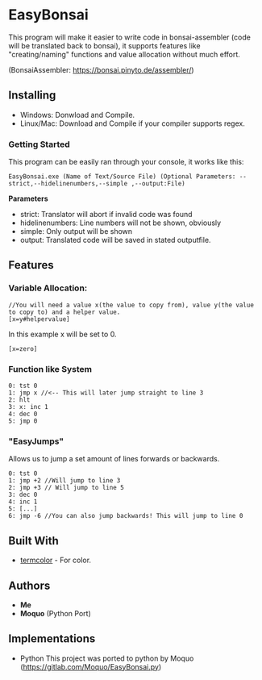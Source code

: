 # EasyBonsai

This program will make it easier to write code in bonsai-assembler (code will be translated back to bonsai), it supports features like "creating/naming" functions and value allocation without much effort.

(BonsaiAssembler: https://bonsai.pinyto.de/assembler/)

## Installing

* Windows:
  Donwload and Compile.
* Linux/Mac:
  Download and Compile if your compiler supports regex.

### Getting Started

This program can be easily ran through your console, it works like this:

```
EasyBonsai.exe (Name of Text/Source File) (Optional Parameters: --strict,--hidelinenumbers,--simple ,--output:File)
```

**Parameters**

* strict:
Translator will abort if invalid code was found
* hidelinenumbers:
Line numbers will not be shown, obviously
* simple:
Only output will be shown
* output:
Translated code will be saved in stated outputfile.

## Features

### Variable Allocation:
```
//You will need a value x(the value to copy from), value y(the value to copy to) and a helper value.
[x=y#helpervalue]
```
In this example x will be set to 0.
```
[x=zero]
```

### Function like System
```
0: tst 0
1: jmp x //<-- This will later jump straight to line 3
2: hlt
3: x: inc 1
4: dec 0
5: jmp 0
```
### "EasyJumps"
Allows us to jump a set amount of lines forwards or backwards.
```
0: tst 0
1: jmp +2 //Will jump to line 3
2: jmp +3 // Will jump to line 5
3: dec 0
4: inc 1
5: [...]
6: jmp -6 //You can also jump backwards! This will jump to line 0
```


## Built With

* [termcolor](https://github.com/ikalnytskyi/termcolor) - For color.

## Authors

* **Me** 
* **Moquo** (Python Port)

## Implementations

* Python
This project was ported to python by Moquo (https://gitlab.com/Moquo/EasyBonsai.py)
